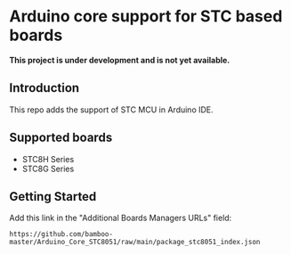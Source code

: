 # Arduino core support for STC based boards

**This project is under development and is not yet available.**

## Introduction

This repo adds the support of STC MCU in Arduino IDE.

## Supported boards

- STC8H Series
- STC8G Series

## Getting Started

Add this link in the "Additional Boards Managers URLs" field:

```
https://github.com/bamboo-master/Arduino_Core_STC8051/raw/main/package_stc8051_index.json
```

